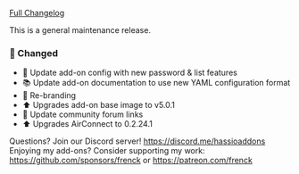 [Full Changelog][changelog]

This is a general maintenance release.

### 🔨 Changed

- :hammer: Update add-on config with new password & list features
- :books: Update add-on documentation to use new YAML configuration format
- :hammer: Re-branding
- :arrow_up: Upgrades add-on base image to v5.0.1
- :hammer: Update community forum links
- :arrow_up: Upgrades AirConnect to 0.2.24.1

[changelog]: https://github.com/hassio-addons/addon-aircast/compare/v2.2.2...v2.3.0

Questions? Join our Discord server! https://discord.me/hassioaddons
Enjoying my add-ons? Consider supporting my work:
https://github.com/sponsors/frenck or https://patreon.com/frenck
